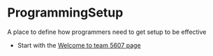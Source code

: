 # ProgrammingSetup
A place to define how programmers need to get setup to be effective

* Start with the [Welcome to team 5607 page
](https://github.com/FirewallRobotics/ProgrammingSetup/blob/main/docs/index.md#welcome-to-team-5607-programmers-guide)
